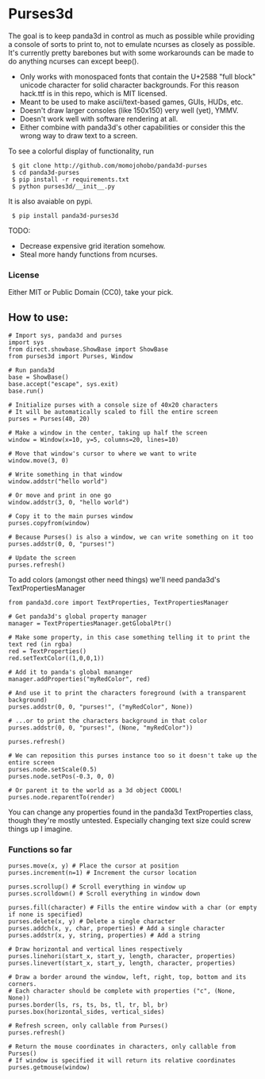 # Purses3d

The goal is to keep panda3d in control as much as possible while providing a console of sorts to print to, not to emulate ncurses as closely as possible. It's currently pretty barebones but with some workarounds can be made to do anything ncurses can except beep().


* Only works with monospaced fonts that contain the U+2588 "full block" unicode character for solid character backgrounds. For this reason hack.ttf is in this repo, which is MIT licensed.
* Meant to be used to make ascii/text-based games, GUIs, HUDs, etc.
* Doesn't draw larger consoles (like 150x150) very well (yet), YMMV. 
* Doesn't work well with software rendering at all.
* Either combine with panda3d's other capabilities or consider this the wrong way to draw text to a screen.

To see a colorful display of functionality, run
```
 $ git clone http://github.com/momojohobo/panda3d-purses
 $ cd panda3d-purses
 $ pip install -r requirements.txt
 $ python purses3d/__init__.py 
```
It is also avaiable on pypi.
```
 $ pip install panda3d-purses3d
```

TODO: 
* Decrease expensive grid iteration somehow.
* Steal more handy functions from ncurses.

### License
Either MIT or Public Domain (CC0), take your pick.

## How to use:

```
# Import sys, panda3d and purses
import sys
from direct.showbase.ShowBase import ShowBase
from purses3d import Purses, Window

# Run panda3d
base = ShowBase()
base.accept("escape", sys.exit)
base.run()

# Initialize purses with a console size of 40x20 characters
# It will be automatically scaled to fill the entire screen
purses = Purses(40, 20)

# Make a window in the center, taking up half the screen
window = Window(x=10, y=5, columns=20, lines=10)  

# Move that window's cursor to where we want to write
window.move(3, 0)

# Write something in that window
window.addstr("hello world")

# Or move and print in one go
window.addstr(3, 0, "hello world")

# Copy it to the main purses window
purses.copyfrom(window)

# Because Purses() is also a window, we can write something on it too
purses.addstr(0, 0, "purses!")

# Update the screen
purses.refresh()
```

To add colors (amongst other need things) we'll need panda3d's TextPropertiesManager

```
from panda3d.core import TextProperties, TextPropertiesManager

# Get panda3d's global property manager
manager = TextPropertiesManager.getGlobalPtr()

# Make some property, in this case something telling it to print the text red (in rgba)
red = TextProperties()
red.setTextColor((1,0,0,1))

# Add it to panda's global mananger
manager.addProperties("myRedColor", red) 

# And use it to print the characters foreground (with a transparent background)
purses.addstr(0, 0, "purses!", ("myRedColor", None))

# ...or to print the characters background in that color
purses.addstr(0, 0, "purses!", (None, "myRedColor"))

purses.refresh()

# We can reposition this purses instance too so it doesn't take up the entire screen
purses.node.setScale(0.5)
purses.node.setPos(-0.3, 0, 0)

# Or parent it to the world as a 3d object COOOL!
purses.node.reparentTo(render)

```
You can change any properties found in the panda3d TextProperties class, though they're mostly untested. Especially changing text size could screw things up I imagine.

### Functions so far
```
purses.move(x, y) # Place the cursor at position
purses.increment(n=1) # Increment the cursor location

purses.scrollup() # Scroll everything in window up
purses.scrolldown() # Scroll everything in window down

purses.fill(character) # Fills the entire window with a char (or empty if none is specified)
purses.delete(x, y) # Delete a single character
purses.addch(x, y, char, properties) # Add a single character
purses.addstr(x, y, string, properties) # Add a string 

# Draw horizontal and vertical lines respectively
purses.linehori(start_x, start_y, length, character, properties)
purses.linevert(start_x, start_y, length, character, properties)

# Draw a border around the window, left, right, top, bottom and its corners.
# Each character should be complete with properties ("c", (None, None))
purses.border(ls, rs, ts, bs, tl, tr, bl, br) 
purses.box(horizontal_sides, vertical_sides)

# Refresh screen, only callable from Purses()
purses.refresh() 

# Return the mouse coordinates in characters, only callable from Purses()
# If window is specified it will return its relative coordinates
purses.getmouse(window) 
```

